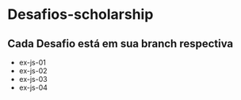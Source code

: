 # Desafios-scholarship
## Cada Desafio está em sua branch respectiva

* ex-js-01
* ex-js-02
* ex-js-03
* ex-js-04


